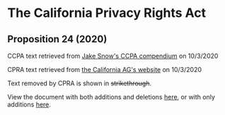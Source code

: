 # The California Privacy Rights Act

## Proposition 24 (2020)

CCPA text retrieved from [Jake Snow\'s CCPA
compendium](https://theccpa.org/) on 10/3/2020

CPRA text retrieved from [the California AG\'s
website](https://oag.ca.gov/system/files/initiatives/pdfs/19-0021A1%20%28Consumer%20Privacy%20-%20Version%203%29_1.pdf)
on 10/3/2020

Text removed by CPRA is shown in ~~strikethrough~~.

View the document with both additions and deletions [here](/cpra/both.html), or with
only additions [here](/cpra/new.html).

